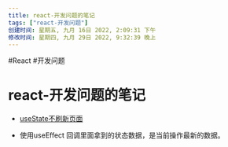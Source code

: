 ```yaml
---
title: react-开发问题的笔记
tags: ["react-开发问题"]
创建时间: 星期五, 九月 16日 2022, 2:09:31 下午
修改时间: 星期四, 九月 29日 2022, 9:32:39 晚上
---
```

#React #开发问题


# react-开发问题的笔记

- [useState不刷新页面](https://juejin.cn/post/7080838315007541284)

- 使用useEffect 回调里面拿到的状态数据，是当前操作最新的数据。